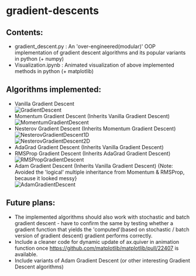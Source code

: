 # gradient-descents

Contents:
-
- gradient_descent.py : An 'over-engineered(modular)' OOP implementation of gradient descent algorithms and its popular variants in python (+ numpy)
- Visualization.ipynb : Animated visualization of above implemented methods in python (+ matplotlib)

Algorithms implemented:
- 
- Vanilla Gradient Descent <br>
  ![GradientDescent](https://github.com/ndsgit01/gradient-descent-s/assets/51270897/fb064cde-1c4d-4da1-a827-1209421c5454) <br>
- Momentum Gradient Descent (Inherits Vanilla Gradient Descent) <br>
  ![MomentumGradientDescent](https://github.com/ndsgit01/gradient-descent-s/assets/51270897/d11acd3f-b632-4b82-9f95-169232ded6a2) <br>
- Nesterov Gradient Descent (Inherits Momentum Gradient Descent) <br>
  ![NesterovGradientDescent1D](https://github.com/ndsgit01/gradient-descent-s/assets/51270897/1ead840d-1d62-48f3-9030-a959c0d81496) <br>
  ![NesterovGradientDescent2D](https://github.com/ndsgit01/gradient-descent-s/assets/51270897/9c00c0a1-dff2-4774-a4a3-2313eec86b38) <br>
- AdaGrad Gradient Descent (Inherits Vanilla Gradient Descent) <br>
- RMSProp Gradient Descent (Inherits AdaGrad Gradient Descent) <br>
  ![RMSPropGradientDescent](https://github.com/ndsgit01/gradient-descent-s/assets/51270897/42facc50-9fb3-4ad2-9a5e-fa4bd5380754) <br>
- Adam Gradient Descent (Inherits Vanilla Gradient Descent) {Note: Avoided the 'logical' multiple inheritance from Momentum & RMSProp, because it looked messy} <br>
  ![AdamGradientDescent](https://github.com/ndsgit01/gradient-descent-s/assets/51270897/3e68f12a-8c4f-4fa7-94ac-8af759aa81a3) <br>

Future plans:
-
- The implemented algorithms should also work with stochastic and batch gradient descent - have to confirm the same by testing whether a gradient function that yields the 'computed'(based on stochastic / batch version of gradient descent) gradient performs correctly.
- Include a cleaner code for dynamic update of ax.quiver in animation function once https://github.com/matplotlib/matplotlib/pull/22407 is available.
- Include variants of Adam Gradient Descent (or other interesting Gradient Descent algorithms)
  
